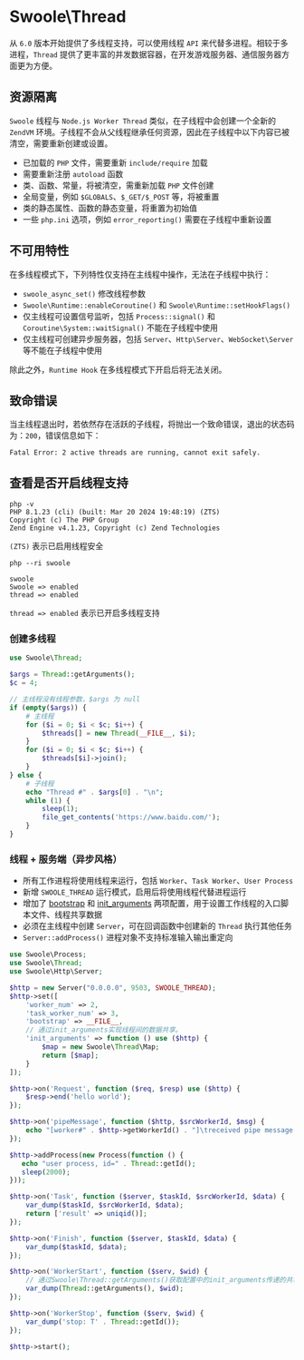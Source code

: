 # Swoole\Thread <!-- {docsify-ignore-all} -->

从 `6.0` 版本开始提供了多线程支持，可以使用线程 `API` 来代替多进程。相较于多进程，`Thread` 提供了更丰富的并发数据容器，在开发游戏服务器、通信服务器方面更为方便。

## 资源隔离

`Swoole` 线程与 `Node.js Worker Thread` 类似，在子线程中会创建一个全新的 `ZendVM` 环境。子线程不会从父线程继承任何资源，因此在子线程中以下内容已被清空，需要重新创建或设置。

- 已加载的 `PHP` 文件，需要重新 `include/require` 加载
- 需要重新注册 `autoload` 函数
- 类、函数、常量，将被清空，需重新加载 `PHP` 文件创建
- 全局变量，例如 `$GLOBALS`、`$_GET/$_POST` 等，将被重置
- 类的静态属性、函数的静态变量，将重置为初始值
- 一些 `php.ini` 选项，例如 `error_reporting()` 需要在子线程中重新设置

## 不可用特性

在多线程模式下，下列特性仅支持在主线程中操作，无法在子线程中执行：

- `swoole_async_set()` 修改线程参数
- `Swoole\Runtime::enableCoroutine()` 和 `Swoole\Runtime::setHookFlags()`
- 仅主线程可设置信号监听，包括 `Process::signal()` 和 `Coroutine\System::waitSignal()` 不能在子线程中使用
- 仅主线程可创建异步服务器，包括 `Server`、`Http\Server`、`WebSocket\Server` 等不能在子线程中使用

除此之外，`Runtime Hook` 在多线程模式下开启后将无法关闭。

## 致命错误
当主线程退出时，若依然存在活跃的子线程，将抛出一个致命错误，退出的状态码为：`200`，错误信息如下：
```
Fatal Error: 2 active threads are running, cannot exit safely.
```

## 查看是否开启线程支持

```shell
php -v
PHP 8.1.23 (cli) (built: Mar 20 2024 19:48:19) (ZTS)
Copyright (c) The PHP Group
Zend Engine v4.1.23, Copyright (c) Zend Technologies
```

`(ZTS)` 表示已启用线程安全

```shell
php --ri swoole

swoole
Swoole => enabled
thread => enabled
```

`thread => enabled` 表示已开启多线程支持

### 创建多线程
```php
use Swoole\Thread;

$args = Thread::getArguments();
$c = 4;

// 主线程没有线程参数，$args 为 null
if (empty($args)) {
    # 主线程
    for ($i = 0; $i < $c; $i++) {
        $threads[] = new Thread(__FILE__, $i);
    }
    for ($i = 0; $i < $c; $i++) {
        $threads[$i]->join();
    }
} else {
    # 子线程
    echo "Thread #" . $args[0] . "\n";
    while (1) {
        sleep(1);
        file_get_contents('https://www.baidu.com/');
    }
}
```

### 线程 + 服务端（异步风格）

- 所有工作进程将使用线程来运行，包括 `Worker`、`Task Worker`、`User Process`
- 新增 `SWOOLE_THREAD` 运行模式，启用后将使用线程代替进程运行
- 增加了 [bootstrap](/server/setting?id=bootstrap) 和 [init_arguments](/server/setting?id=init_arguments) 两项配置，用于设置工作线程的入口脚本文件、线程共享数据
- 必须在主线程中创建 `Server`，可在回调函数中创建新的 `Thread` 执行其他任务
- `Server::addProcess()` 进程对象不支持标准输入输出重定向

```php
use Swoole\Process;
use Swoole\Thread;
use Swoole\Http\Server;

$http = new Server("0.0.0.0", 9503, SWOOLE_THREAD);
$http->set([
    'worker_num' => 2,
    'task_worker_num' => 3,
    'bootstrap' => __FILE__,
    // 通过init_arguments实现线程间的数据共享。
    'init_arguments' => function () use ($http) {
        $map = new Swoole\Thread\Map;
        return [$map];
    }
]);

$http->on('Request', function ($req, $resp) use ($http) {
    $resp->end('hello world');
});

$http->on('pipeMessage', function ($http, $srcWorkerId, $msg) {
    echo "[worker#" . $http->getWorkerId() . "]\treceived pipe message[$msg] from " . $srcWorkerId . "\n";
});

$http->addProcess(new Process(function () {
   echo "user process, id=" . Thread::getId();
   sleep(2000);
}));

$http->on('Task', function ($server, $taskId, $srcWorkerId, $data) {
    var_dump($taskId, $srcWorkerId, $data);
    return ['result' => uniqid()];
});

$http->on('Finish', function ($server, $taskId, $data) {
    var_dump($taskId, $data);
});

$http->on('WorkerStart', function ($serv, $wid) {
    // 通过Swoole\Thread::getArguments()获取配置中的init_arguments传递的共享数据
    var_dump(Thread::getArguments(), $wid);
});

$http->on('WorkerStop', function ($serv, $wid) {
    var_dump('stop: T' . Thread::getId());
});

$http->start();
```
